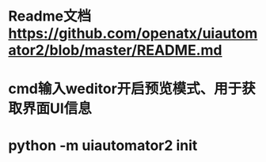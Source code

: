 # Readme文档 https://github.com/openatx/uiautomator2/blob/master/README.md
# cmd输入weditor开启预览模式、用于获取界面UI信息
# python -m uiautomator2 init